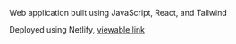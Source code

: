 Web application built using JavaScript, React, and Tailwind

Deployed using Netlify, [viewable link]([url](https://app.netlify.com/sites/react-gym-web-app/configuration/general))
